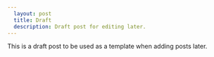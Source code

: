 ```yaml
---
  layout: post
  title: Draft
  description: Draft post for editing later.
---
```


This is a draft post to be used as a template when adding posts later.
